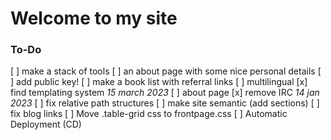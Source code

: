 # Welcome to my site

### To-Do
[ ] make a stack of tools
[ ] an about page with some nice personal details
[ ] add public key!
[ ] make a book list with referral links
[ ] multilingual
[x] find templating system *15 march 2023*
[ ] about page
[x] remove IRC *14 jan 2023*
[ ] fix relative path structures
[ ] make site semantic (add sections)
[ ] fix blog links
[ ] Move .table-grid css to frontpage.css
[ ] Automatic Deployment (CD)
